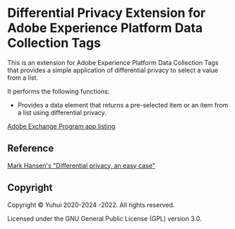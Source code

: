 # Differential Privacy Extension for Adobe Experience Platform Data Collection Tags

This is an extension for Adobe Experience Platform Data Collection Tags that provides a simple application of differential privacy to select a value from a list.

It performs the following functions:

- Provides a data element that returns a pre-selected item or an item from a list using differential privacy.

[Adobe Exchange Program app listing](https://exchange.adobe.com/apps/ec/104535)

## Reference

[Mark Hansen's "Differential privacy, an easy case"](https://accuracyandprivacy.substack.com/p/differential-privacy-an-easy-case)

## Copyright

Copyright &copy; Yuhui 2020-2024 -2022. All rights reserved.

Licensed under the GNU General Public License (GPL) version 3.0.